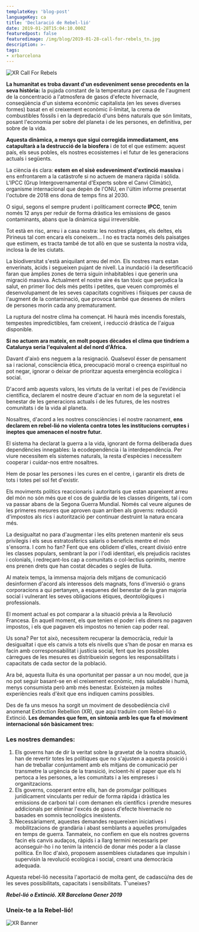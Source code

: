 ```yaml
---
templateKey: 'blog-post'
languageKey: ca
title: 'Declaració de Rebel-lió'
date: 2019-01-28T15:04:10.000Z
featuredpost: false
featuredimage: /img/blog/2019-01-28-call-for-rebels_tn.jpg
description: >-
tags:
- xrbarcelona
---
```


![XR Call For Rebels](/img/blog/2019-01-28-call-for-rebels.png)

**La humanitat es troba davant d'un esdeveniment sense precedents en la seva història:** la pujada constant de la temperatura per causa de l'augment de la concentració a l'atmosfera de gasos d'efecte hivernacle, conseqüència d'un sistema econòmic capitalista (en les seves diverses formes) basat en el creixement econòmic il-limitat, la crema de combustibles fòssils i en la depredació d'uns béns naturals que són limitats, posant l'economia per sobre del planeta i de les persones, en definitiva, per sobre de la vida.

**Aquesta dinàmica, a menys que sigui corregida immediatament, ens catapultarà a la destrucció de la biosfera** i de tot el que estimem: aquest país, els seus pobles, els nostres ecosistemes i el futur de les generacions actuals i següents.

La ciència és clara: **estem en el sisè esdeveniment d'extinció massiva** i ens enfrontarem a la catàstrofe si no actuem de manera ràpida i sòlida. L'IPCC (Grup Intergovernamental d'Experts sobre el Canvi Climàtic), organisme internacional que depèn de l'ONU, en l'últim informe presentat l'octubre de 2018 ens dona de temps fins al 2030.

O sigui, segons el sempre prudent i políticament correcte **IPCC**, tenim només 12 anys per reduir de forma dràstica les emissions de gasos contaminants, abans que la dinàmica sigui irreversible.

Tot està en risc, arreu i a casa nostra: les nostres platges, els deltes, els Pirineus tal com encara els coneixem... I no es tracta només dels paisatges que estimem, es tracta també de tot allò en que se sustenta la nostra vida, inclosa la de les ciutats.

La biodiversitat s'està aniquilant arreu del món. Els nostres mars estan enverinats, àcids i segueixen pujant de nivell. La inundació i la desertificació faran que àmplies zones de terra siguin inhabitables i que generin una migració massiva. Actualment el nostre aire és tan tòxic que perjudica la salut, en primer lloc dels més petits i petites, que veuen compromès el desenvolupament de les seves capacitats cognitives i físiques per causa de l'augment de la contaminació, que provoca també que desenes de milers de persones morin cada any prematurament.

La ruptura del nostre clima ha començat. Hi haurà més incendis forestals, tempestes impredictibles, fam creixent, i reducció dràstica de l'aigua disponible.

**Si no actuem ara mateix, en molt poques dècades el clima que tindríem a Catalunya seria l'equivalent al del nord d'Àfrica.**

Davant d'això ens neguem a la resignació. Qualsevol ésser de pensament sa i racional, consciència ètica, preocupació moral o creença espiritual no pot negar, ignorar o deixar de prioritzar aquesta emergència ecològica i social.

D'acord amb aquests valors, les virtuts de la veritat i el pes de l'evidència científica, declarem el nostre deure d'actuar en nom de la seguretat i el benestar de les generacions actuals i de les futures, de les nostres comunitats i de la vida al planeta.

Nosaltres, d'acord a les nostres consciències i el nostre raonament, **ens declarem en rebel-lió no violenta contra totes les institucions corruptes i ineptes que amenacen el nostre futur.**

El sistema ha declarat la guerra a la vida, ignorant de forma deliberada dues dependències innegables: la ecodependència i la interdependència. Per viure necessitem els sistemes naturals, la resta d'espècies i necessitem cooperar i cuidar-nos entre nosaltres.

Hem de posar les persones i les cures en el centre, i garantir els drets de tots i totes pel sol fet d'existir.

Els moviments polítics reaccionaris i autoritaris que estan apareixent arreu del món no són més que el cos de guàrdia de les classes dirigents, tal i com va passar abans de la Segona Guerra Mundial. Només cal veure algunes de les primeres mesures que aproven quan arriben als governs: reducció d'impostos als rics i autorització per continuar destruint la natura encara més.

La desigualtat no para d'augmentar i les elits pretenen mantenir els seus privilegis i els seus estratosfèrics salaris o beneficis mentre el món s'ensorra. I com ho fan? Fent que ens oblidem d'elles, creant divisió entre les classes populars, sembrant la por i l'odi identitari, els prejudicis racistes i colonials, i redreçant-los cap a comunitats o col-lectius oprimits, mentre ens prenen drets que han costat dècades o segles de lluita.

Al mateix temps, la immensa majoria dels mitjans de comunicació desinformen d'acord als interessos dels magnats, fons d'inversió o grans corporacions a qui pertanyen, a esquenes del benestar de la gran majoria social i vulnerant les seves obligacions ètiques, deontològiques i professionals.

El moment actual es pot comparar a la situació prèvia a la Revolució Francesa. En aquell moment, els que tenien el poder i els diners no pagaven impostos, i els que pagaven els impostos no tenien cap poder real.

Us sona? Per tot això, necessitem recuperar la democràcia, reduir la desigualtat i que els canvis a tots els nivells que s'han de posar en marxa es facin amb corresponsabilitat i justícia social, fent que les possibles càrregues de les mesures es distribueixin segons les responsabilitats i capacitats de cada sector de la població.

Ara bé, aquesta lluita és una oportunitat per passar a un nou model, que ja no pot seguir basant-se en el creixement econòmic, més saludable i humà, menys consumista però amb més benestar. Existeixen ja moltes experiències reals d'èxit que ens indiquen camins possibles.

Des de fa uns mesos ha sorgit un moviment de desobediència civil anomenat Extinction Rebellion (XR), que aquí traduïm com Rebel-lió o Extinció. **Les demandes que fem, en sintonia amb les que fa el moviment internacional són bàsicament tres:**

### Les nostres demandes:

1.  Els governs han de dir la veritat sobre la gravetat de la nostra situació, han de revertir totes les polítiques que no s'ajusten a aquesta posició i han de treballar conjuntament amb els mitjans de comunicació per transmetre la urgència de la transició, incloent-hi el paper que els hi pertoca a les persones, a les comunitats i a les empreses i organitzacions.
2.  Els governs, cooperant entre ells, han de promulgar polítiques jurídicament vinculants per reduir de forma ràpida i dràstica les emissions de carboni tal i com demanen els científics i prendre mesures addicionals per eliminar l'excés de gasos d'efecte hivernacle no basades en somnis tecnològics inexistents.
3.  Necessàriament, aquestes demandes requereixen iniciatives i mobilitzacions de grandària i abast semblants a aquelles promulgades en temps de guerra. Tanmateix, no confiem en que els nostres governs facin els canvis audaços, ràpids i a llarg termini necessaris per aconseguir-ho i no tenim la intenció de donar més poder a la classe política. En lloc d'això, proposem assemblees ciutadanes que impulsin i supervisin la revolució ecològica i social, creant una democràcia adequada.

Aquesta rebel-lió necessita l'aportació de molta gent, de cadascú/na des de les seves possibilitats, capacitats i sensibilitats. T'uneixes?

***Rebel-lió o Extinció. XR Barcelona Gener 2019***

### Uneix-te a la Rebel-lió!

![XR Banner](/img/blog/common/xr-banner.jpg)
